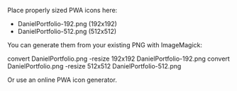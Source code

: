 Place properly sized PWA icons here:

- DanielPortfolio-192.png  (192x192)
- DanielPortfolio-512.png  (512x512)

You can generate them from your existing PNG with ImageMagick:

convert DanielPortfolio.png -resize 192x192 DanielPortfolio-192.png
convert DanielPortfolio.png -resize 512x512 DanielPortfolio-512.png

Or use an online PWA icon generator.
